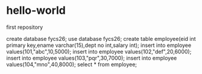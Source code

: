 # hello-world
first repository

create database fycs26;
use database fycs26;
create table employee(eid int primary key,ename varchar(15),dept no int,salary int);
insert into employee values(101,"abc",10,5000);
insert into employee values(102,"def",20,6000);
insert into employee values(103,"pqr",30,7000);
insert into employee values(104,"mno",40,8000);
select * from employee;
